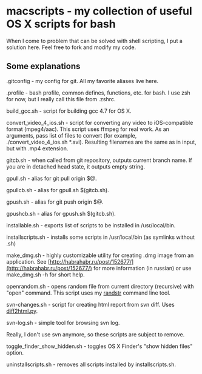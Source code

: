 # macscripts - my collection of useful OS X scripts for bash

When I come to problem that can be solved with shell scripting, I put a solution here. Feel free to fork and modify my code.

## Some explanations

.gitconfig - my config for git. All my favorite aliases live here.

.profile - bash profile, common defines, functions, etc. for bash. I use zsh for now, but I really call this file from .zshrc.

build_gcc.sh - script for building gcc 4.7 for OS X.

convert_video_4_ios.sh - script for converting any video to iOS-compatible format (mpeg4/aac). This script uses ffmpeg for real work. As an arguments, pass list of files to convert (for example, ./convert_video_4_ios.sh *.avi). Resulting filenames are the same as in input, but with .mp4 extension.

gitcb.sh - when called from git repository, outputs current branch name. If you are in detached head state, it outputs empty string.

gpull.sh - alias for git pull origin $@.

gpullcb.sh - alias for gpull.sh $(gitcb.sh).

gpush.sh - alias for git push origin $@.

gpushcb.sh - alias for gpush.sh $(gitcb.sh).

installable.sh - exports list of scripts to be installed in /usr/local/bin.

installscripts.sh - installs some scripts in /usr/local/bin (as symlinks without .sh)

make_dmg.sh - highly customizable utility for creating .dmg image from an application. See [http://habrahabr.ru/post/152677/](http://habrahabr.ru/post/152677/) for more information (in russian) or use make_dmg.sh -h for short help.

openrandom.sh - opens random file from current directory (recursive) with "open" command. This script uses my [randstr](https://github.com/silvansky/randstr) command line tool.

svn-changes.sh - script for creating html report from svn diff. Uses [diff2html.py](http://wiki.droids-corp.org/index.php/Diff2html).

svn-log.sh - simple tool for browsing svn log.

Really, I don't use svn anymore, so these scripts are subject to remove.

toggle_finder_show_hidden.sh - toggles OS X Finder's "show hidden files" option.

uninstallscripts.sh - removes all scripts installed by installscripts.sh.